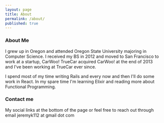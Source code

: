 ```yaml
---
layout: page
title: About
permalink: /about/
published: true
---
```


### About Me

I grew up in Oregon and attended Oregon State University majoring in Computer Science. I received my BS in 2012 and moved to San Francisco to work at a startup, CarWoo! TrueCar acquired CarWoo! at the end of 2013 and I've been working at TrueCar ever since.

I spend most of my time writing Rails and every now and then I'll do some work in React. In my spare time I'm learning Elixir and reading more about Functional Programming.



### Contact me
My social links at the bottom of the page or feel free to reach out through email jeremyk112 at gmail dot com
